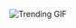 
<!-- GIF_SECTION -->
![Trending GIF](https://media2.giphy.com/media/v1.Y2lkPThiYjIxNzcybG43bzEzMmRhbm13ZXkxMzIyeWZlc200dTcyNXhibDZ3aWNhY2FjNCZlcD12MV9naWZzX3NlYXJjaCZjdD1n/DPGX0o6YqNwbVC4sB1/giphy.gif)
<!-- END_GIF_SECTION -->

